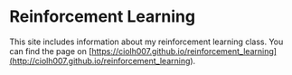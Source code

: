 # Reinforcement Learning

This site includes information about my reinforcement learning class.
You can find the page on [https://ciolh007.github.io/reinforcement_learning](<http://ciolh007.github.io/reinforcement_learning>).

